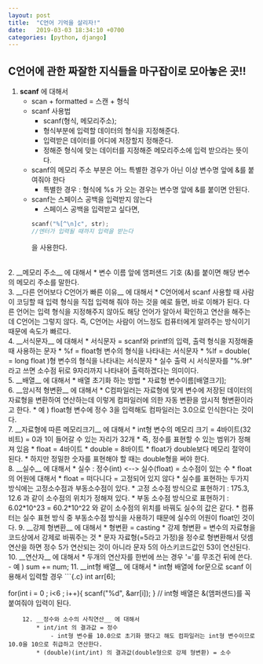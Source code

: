 ```yaml
---
layout: post
title:  "C언어 기억을 살리자!"
date:   2019-03-03 18:34:10 +0700
categories: [python, django]
---
```


## C언어에 관한 짜잘한 지식들을 마구잡이로 모아놓은 곳!!
1.  __scanf__ 에 대해서
	* scan + formatted = 스캔 + 형식
	* scanf 사용법
		* scanf(형식, 메모리주소);
		* 형식부분에 입력할 데이터의 형식을 지정해준다.
		* 입력받은 데이터를 어디에 저장할지 정해준다.
		* 정해준 형식에 맞는 데이터를 지정해준 메모리주소에 입력 받으라는 뜻이다.
	* scanf의 메모리 주소 부분은 어느 특별한 경우가 아닌 이상 변수명 앞에 &를 붙여줘야 한다
		* 특별한 경우 : 형식에 %s 가 오는 경우는 변수명 앞에 &를 붙이면 안된다.
	* scanf는 스페이스 공백을 입력받지 않는다
		* 스페이스 공백을 입력받고 싶다면,
		~~~c
		scanf("%[^\n]c", str);
		//엔터가 입력될 때까지 입력을 받는다
		~~~
		을 사용한다.
<br>
2. __메모리 주소__ 에 대해서
	* 변수 이름 앞에 앰퍼샌드 기호 (&)를 붙이면 해당 변수의 메모리 주소를 말한다.
<br>
3. __다른 언어보다 C언어가 빠른 이유__ 에 대해서
	* C언어에서 scanf 사용할 때 사람이 코딩할 때 입력 형식을 직접 입력해 줘야 하는 것을 예로 들면, 바로 이해가 된다. 다른 언어는 입력 형식을 지정해주지 않아도 해당 언어가 알아서 확인하고 연산을 해주는데 C언어는 그렇지 않다. 즉, C언어는 사람이 어느정도 컴퓨터에게 알려주는 방식이기 때문에 속도가 빠르다.
<br>
4. __서식문자__ 에 대해서
	* 서식문자 = scanf와 printf의 입력, 출력 형식을 지정해줄 때 사용하는 문자
		* %f = float형 변수의 형식을 나타내는 서식문자
		* %lf = double( = long float )형 변수의 형식을 나타내는 서식문자
	* 실수 출력 시 서식문자를 "%.9f" 라고 쓰면 소수점 뒤로 9자리까지 나타내어 출력하겠다는 의미이다.
<br>
5. __배열__ 에 대해서
	* 배열 초기화 하는 방법
		* 자료형 변수이름[배열크기];
<br>
6. __암시적 형변환__ 에 대해서
	* C컴파일러는 자료형에 맞게 변수에 저장된 데이터의 자료형을 변환하여 연산하는데 이렇게 컴파일러에 의한 자동 변환을 암시적 형변환이라고 한다.
		* 예 ) float형 변수에 정수 3을 입력해도 컴파일러는 3.0으로 인식한다는 것이다.
<br>
7. __자료형에 따른 메모리크기__ 에 대해서
	* int형 변수의 메모리 크기 = 4바이트(32비트) = 0과 1이 들어갈 수 있는 자리가 32개
		* 즉, 정수를 표현할 수 있는 범위가 정해져 있음
	* float = 4바이트
	* double = 8바이트
		* float가 double보다 메모리 절약이 된다.
		* 하지만 정밀한 숫자를 표현해야 할 때는 double형을 써야 한다.
<br>
8. __실수__ 에 대해서
	* 실수 : 정수(int) <--> 실수(float) = 소수점이 있는 수
	* float의 어원에 대해서
		* float = 떠다니다 = 고정되어 있지 않다
		* 실수를 표현하는 두가지 방식에는 고정소수점과 부동소수점이 있다.
			* 고정 소수점 방식으로 표현하기 : 175.3, 12.6 과 같이 소수점의 위치가 정해져 있다.
			* 부동 소수점 방식으로 표현하기 : 6.02*10^23 = 60.2*10^22 와 같이 소수점의 위치를 바꿔도 실수의 값은 같다.
			* 컴퓨터는 실수 표현 방식 중 부동소수점 방식을 사용하기 때문에 실수의 어원이 float인 것이다.
9. __강제 형변환__ 에 대해서
	* 형변환 = casting
	* 강제 형변환 = 변수의 자료형을 코드상에서 강제로 바꿔주는 것
	* 문자 자료형(=5라고 가정)을 정수로 형변환해서 덧셈연산을 하면 정수 5가 연산되는 것이 아니라 문자 5의 아스키코드값인 53이 연산된다.
10. __연산자__ 에 대해서
	* 두개의 연산자를 한번에 쓰는 경우 '='를 무조건 뒤에 쓴다.
		- 예 ) sum += num;
11. __int형 배열__ 에 대해서
	* int형 배열에 for문으로 scanf 이용해서 입력할 경우
```{.c}
int arr[6];

for(int i = 0 ; i<6 ; i++){
	scanf("%d", &arr[i]);
}
// int형 배열은 &(앰퍼샌드)를 꼭 붙여줘야 입력이 된다.
```
	12. __정수와 소수의 사칙연산__ 에 대해서
		* int/int 의 결과값 = 정수
			- int형 변수를 10.0으로 초기화 했다고 해도 컴파일러는 int형 변수이므로 10.0을 10으로 취급하고 연산한다.
		* (double)(int/int) 의 결과값(double형으로 강제 형변환) = 소수
